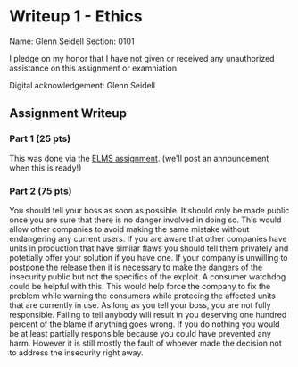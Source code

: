 # Writeup 1 - Ethics

Name: Glenn Seidell
Section: 0101

I pledge on my honor that I have not given or received any unauthorized assistance on this assignment or examniation.

Digital acknowledgement: Glenn Seidell

## Assignment Writeup

### Part 1 (25 pts)

This was done via the [ELMS assignment](). (we'll post an announcement when this is ready!)

### Part 2 (75 pts)

You should tell your boss as soon as possible. It should only be made public once you are sure that there is no danger involved in doing so. This would allow other companies to avoid making the same mistake without endangering any current users. If you are aware that other companies have units in production that have similar flaws you should tell them privately and potetially offer your solution if you have one. If your company is unwilling to postpone the release then it is necessary to make the dangers of the insecurity public but not the specifics of the exploit. A consumer watchdog could be helpful with this. This would help force the company to fix the problem while warning the consumers while protecing the affected units that are currently in use. As long as you tell your boss, you are not fully responsible. Failing to tell anybody will result in you deserving one hundred percent of the blame if anything goes wrong. If you do nothing you would be at least partially responsible because you could have prevented any harm. However it is still mostly the fault of whoever made the decision not to address the insecurity right away. 
